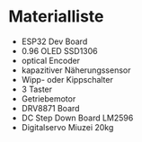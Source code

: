 # Materialliste
- ESP32 Dev Board
- 0.96 OLED SSD1306
- optical Encoder
- kapazitiver Näherungssensor
- Wipp- oder Kippschalter
- 3 Taster
- Getriebemotor
- DRV8871 Board
- DC Step Down Board LM2596
- Digitalservo Miuzei 20kg
